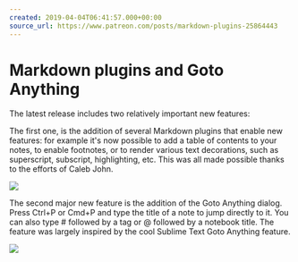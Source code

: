 ```yaml
---
created: 2019-04-04T06:41:57.000+00:00
source_url: https://www.patreon.com/posts/markdown-plugins-25864443
---
```


# Markdown plugins and Goto Anything

The latest release includes two relatively important new features:

The first one, is the addition of several Markdown plugins that enable new features: for example it's now possible to add a table of contents to your notes, to enable footnotes, or to render various text decorations, such as superscript, subscript, highlighting, etc. This was all made possible thanks to the efforts of Caleb John.

![](https://raw.githubusercontent.com/laurent22/joplin/dev/Assets/WebsiteAssets/images/news/20190404-064157_0.png)

The second major new feature is the addition of the Goto Anything dialog. Press Ctrl+P or Cmd+P and type the title of a note to jump directly to it. You can also type # followed by a tag or @ followed by a notebook title. The feature was largely inspired by the cool Sublime Text Goto Anything feature.

![](https://raw.githubusercontent.com/laurent22/joplin/dev/Assets/WebsiteAssets/images/news/20190404-064157_1.png)